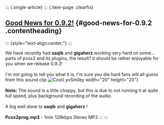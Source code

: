 ::: {.single-article}
::: {.item-page .clearfix}
## [Good News for 0.9.2!](/163-good-news-for-0-9-2.html) {#good-news-for-0.9.2 .contentheading}

::: {style="text-align:center;"}
:::

We have recently had **saqib** and **gigaherz** working very hard on
some\... parts of pcsx2 and its plugins, the result? it should be rather
enjoyable for you when we release 0.9.2!\
\
I\'m not going to tell you what it is, I\'m sure you die hard fans will
all guess from this sound clip
![Cool](https://pcsx2.net/images/stories/frontend/smilies/cool.gif){.yvSmiley
width="20" height="20"}\
\
**Note:** The sound is a little choppy, but this is due to not running
it at quite full speed, plus background recording of the audio.\
\
A big well done to **saqib** and **gigaherz** !\
\
**Pcsx2prog.mp3** - 1min 128kbps Stereo MP3
:::
:::
